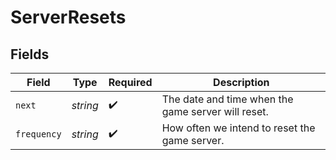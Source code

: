 # ServerResets


## Fields

| Field                                              | Type                                               | Required                                           | Description                                        |
| -------------------------------------------------- | -------------------------------------------------- | -------------------------------------------------- | -------------------------------------------------- |
| `next`                                             | *string*                                           | :heavy_check_mark:                                 | The date and time when the game server will reset. |
| `frequency`                                        | *string*                                           | :heavy_check_mark:                                 | How often we intend to reset the game server.      |